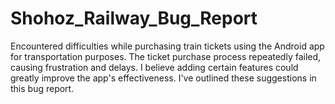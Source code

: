 # Shohoz_Railway_Bug_Report
Encountered difficulties while purchasing train tickets using the Android app for transportation purposes. The ticket purchase process repeatedly failed, causing frustration and delays. I believe adding certain features could greatly improve the app's effectiveness. I've outlined these suggestions in this bug report.
